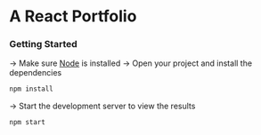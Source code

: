 # A React Portfolio

### Getting Started

-> Make sure [Node](https://nodejs.org/en/) is installed
-> Open your project and install the dependencies

   ```bash
   npm install
   ```
-> Start the development server to view the results

   ```bash
   npm start
   ```
